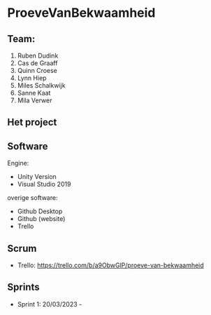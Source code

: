 # ProeveVanBekwaamheid

## Team:
1. Ruben Dudink
2. Cas de Graaff
3. Quinn Croese
4. Lynn Hiep
5. Miles Schalkwijk
6. Sanne Kaat
7. Mila Verwer

## Het project


## Software
Engine:
- Unity Version 
- Visual Studio 2019

overige software:
- Github Desktop
- Github (website)
- Trello

## Scrum
- Trello: https://trello.com/b/a9ObwGlP/proeve-van-bekwaamheid

## Sprints
- Sprint 1: 20/03/2023 - 
